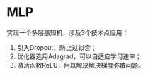 # MLP
实现一个多层感知机，涉及3个技术点应用：
1. 引入Dropout，防止过拟合；
2. 优化器选用Adagrad，可以自适应学习速率；
3. 激活函数ReLU，用以解决解决梯度弥散问题。
